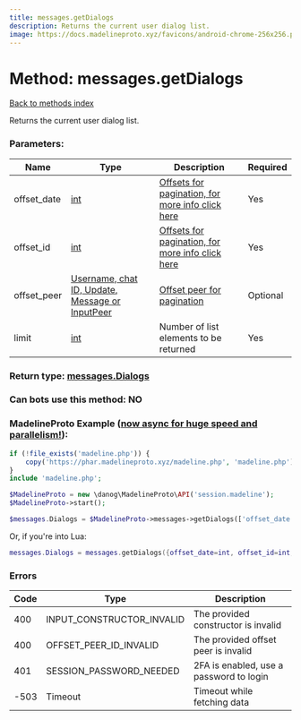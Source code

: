 ```yaml
---
title: messages.getDialogs
description: Returns the current user dialog list.
image: https://docs.madelineproto.xyz/favicons/android-chrome-256x256.png
---
```

# Method: messages.getDialogs  
[Back to methods index](index.md)


Returns the current user dialog list.

### Parameters:

| Name     |    Type       | Description | Required |
|----------|---------------|-------------|----------|
|offset\_date|[int](../types/int.md) | [Offsets for pagination, for more info click here](https://core.telegram.org/api/offsets) | Yes|
|offset\_id|[int](../types/int.md) | [Offsets for pagination, for more info click here](https://core.telegram.org/api/offsets) | Yes|
|offset\_peer|[Username, chat ID, Update, Message or InputPeer](../types/InputPeer.md) | [Offset peer for pagination](https://core.telegram.org/api/offsets) | Optional|
|limit|[int](../types/int.md) | Number of list elements to be returned | Yes|


### Return type: [messages.Dialogs](../types/messages.Dialogs.md)

### Can bots use this method: **NO**


### MadelineProto Example ([now async for huge speed and parallelism!](https://docs.madelineproto.xyz/docs/ASYNC.html)):


```php
if (!file_exists('madeline.php')) {
    copy('https://phar.madelineproto.xyz/madeline.php', 'madeline.php');
}
include 'madeline.php';

$MadelineProto = new \danog\MadelineProto\API('session.madeline');
$MadelineProto->start();

$messages.Dialogs = $MadelineProto->messages->getDialogs(['offset_date' => int, 'offset_id' => int, 'offset_peer' => InputPeer, 'limit' => int, ]);
```

Or, if you're into Lua:

```lua
messages.Dialogs = messages.getDialogs({offset_date=int, offset_id=int, offset_peer=InputPeer, limit=int, })
```

### Errors

| Code | Type     | Description   |
|------|----------|---------------|
|400|INPUT_CONSTRUCTOR_INVALID|The provided constructor is invalid|
|400|OFFSET_PEER_ID_INVALID|The provided offset peer is invalid|
|401|SESSION_PASSWORD_NEEDED|2FA is enabled, use a password to login|
|-503|Timeout|Timeout while fetching data|


